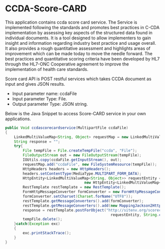 # CCDA-Score-CARD
This application contains ccda score card service. The Service is implemented following the standards and promotes best practices in C-CDA implementation by assessing key aspects of the structured data found in individual documents. It is a tool designed to allow implementers to gain insight and information regarding industry best practice and usage overall. It also provides a rough quantitative assessment and highlights areas of improvement which can be made today to move the needle forward. The best practices and quantitative scoring criteria have been developed by HL7 through the HL7-ONC Cooperative agreement to improve the implementation of health care standards.

Score card API is POST restful services which takes CCDA document as input and gives JSON results. 
* Input parameter name: ccdaFile
* Input parameter Type: File.
* Output parameter Type: JSON string.

Below is the Java Snippet to access Score-CARD service in your own applications.

```Java
public Void ccdascorecardservice(MultipartFile ccdaFile)
{
    LinkedMultiValueMap<String, Object> requestMap = new LinkedMultiValueMap<String, Object>();
	String response = "";
	try{
		File tempFile = File.createTempFile("ccda", "File");
		FileOutputStream out = new FileOutputStream(tempFile);
		IOUtils.copy(ccdaFile.getInputStream(), out);
		requestMap.add("ccdaFile", new FileSystemResource(tempFile));		
		HttpHeaders headers = new HttpHeaders();
		headers.setContentType(MediaType.MULTIPART_FORM_DATA);
		HttpEntity<LinkedMultiValueMap<String, Object>> requestEntity = 
									new HttpEntity<LinkedMultiValueMap<String, Object>>(requestMap, headers);
		RestTemplate restTemplate = new RestTemplate();
		FormHttpMessageConverter formConverter = new FormHttpMessageConverter();
		formConverter.setCharset(Charset.forName("UTF8"));
		restTemplate.getMessageConverters().add(formConverter);
		restTemplate.getMessageConverters().add(new MappingJackson2HttpMessageConverter());
		response = restTemplate.postForObject("http://sitenv.org/scorecard/ccdascorecardservice", 
												requestEntity, String.class);
		tempFile.delete();
	}catch(Exception exc)
	{
		exc.printStackTrace();
	}
}
```
